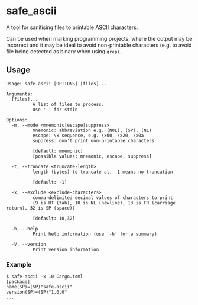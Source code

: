 # safe_ascii
A tool for sanitising files to printable ASCII characters.

Can be used when marking programming projects, where the output may be incorrect and it may be ideal to avoid non-printable characters (e.g. to avoid file being detected as binary when using `grep`).

## Usage
```
Usage: safe-ascii [OPTIONS] [files]...

Arguments:
  [files]...
          A list of files to process.
          Use '-' for stdin

Options:
  -m, --mode <mnemonic|escape|suppress>
          mnemonic: abbreviation e.g. (NUL), (SP), (NL)
          escape: \x sequence, e.g. \x00, \x20, \x0a
          suppress: don't print non-printable characters

          [default: mnemonic]
          [possible values: mnemonic, escape, suppress]

  -t, --truncate <truncate-length>
          length (bytes) to truncate at, -1 means no truncation

          [default: -1]

  -x, --exclude <exclude-characters>
          comma-delimited decimal values of characters to print
          (9 is HT (tab), 10 is NL (newline), 13 is CR (carriage return), 32 is SP (space))

          [default: 10,32]

  -h, --help
          Print help information (use `-h` for a summary)

  -V, --version
          Print version information
```

### Example

```
$ safe-ascii -x 10 Cargo.toml
[package]
name(SP)=(SP)"safe-ascii"
version(SP)=(SP)"1.0.0"
...
```
